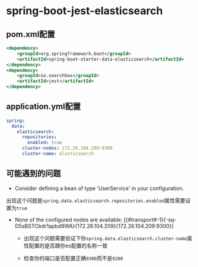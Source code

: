 # spring-boot-jest-elasticsearch

## pom.xml配置

```xml
<dependency>
    <groupId>org.springframework.boot</groupId>
    <artifactId>spring-boot-starter-data-elasticsearch</artifactId>
</dependency>
<dependency>
    <groupId>io.searchbox</groupId>
    <artifactId>jest</artifactId>
</dependency>
```

## application.yml配置

```yaml
spring:
  data:
    elasticsearch:
      repositories:
        enabled: true
      cluster-nodes: 172.26.104.209:9300
      cluster-name: elasticsearch
```

## 可能遇到的问题

 * Consider defining a bean of type 'UserService' in your configuration.

  出现这个问题是`spring.data.elasticsearch.repositories.enabled`属性需要设置为`true`
  
 * None of the configured nodes are available: [{#transport#-1}{-sq-D5sBSTCbdr1apbd9WA}{172.26.104.209}{172.26.104.209:9300}] 
  
    * 出现这个问题需要验证下你`spring.data.elasticsearch.cluster-name`属性配置的是否跟你es配置的名称一致
  
    * 检查你的端口是否配置正确`9300`而不是`9200`